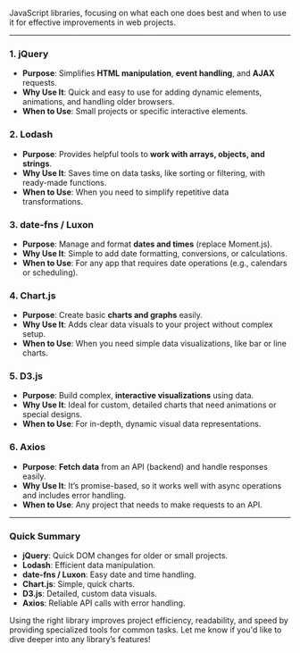 JavaScript libraries, focusing on what each one does best and when to use it for effective improvements in web projects.

---

### 1. **jQuery**
   - **Purpose**: Simplifies **HTML manipulation**, **event handling**, and **AJAX** requests.
   - **Why Use It**: Quick and easy to use for adding dynamic elements, animations, and handling older browsers.
   - **When to Use**: Small projects or specific interactive elements.

### 2. **Lodash**
   - **Purpose**: Provides helpful tools to **work with arrays, objects, and strings**.
   - **Why Use It**: Saves time on data tasks, like sorting or filtering, with ready-made functions.
   - **When to Use**: When you need to simplify repetitive data transformations.

### 3. **date-fns / Luxon**
   - **Purpose**: Manage and format **dates and times** (replace Moment.js).
   - **Why Use It**: Simple to add date formatting, conversions, or calculations.
   - **When to Use**: For any app that requires date operations (e.g., calendars or scheduling).

### 4. **Chart.js**
   - **Purpose**: Create basic **charts and graphs** easily.
   - **Why Use It**: Adds clear data visuals to your project without complex setup.
   - **When to Use**: When you need simple data visualizations, like bar or line charts.

### 5. **D3.js**
   - **Purpose**: Build complex, **interactive visualizations** using data.
   - **Why Use It**: Ideal for custom, detailed charts that need animations or special designs.
   - **When to Use**: For in-depth, dynamic visual data representations.

### 6. **Axios**
   - **Purpose**: **Fetch data** from an API (backend) and handle responses easily.
   - **Why Use It**: It’s promise-based, so it works well with async operations and includes error handling.
   - **When to Use**: Any project that needs to make requests to an API.

---

### Quick Summary

- **jQuery**: Quick DOM changes for older or small projects.
- **Lodash**: Efficient data manipulation.
- **date-fns / Luxon**: Easy date and time handling.
- **Chart.js**: Simple, quick charts.
- **D3.js**: Detailed, custom data visuals.
- **Axios**: Reliable API calls with error handling.

Using the right library improves project efficiency, readability, and speed by providing specialized tools for common tasks. Let me know if you'd like to dive deeper into any library’s features!
